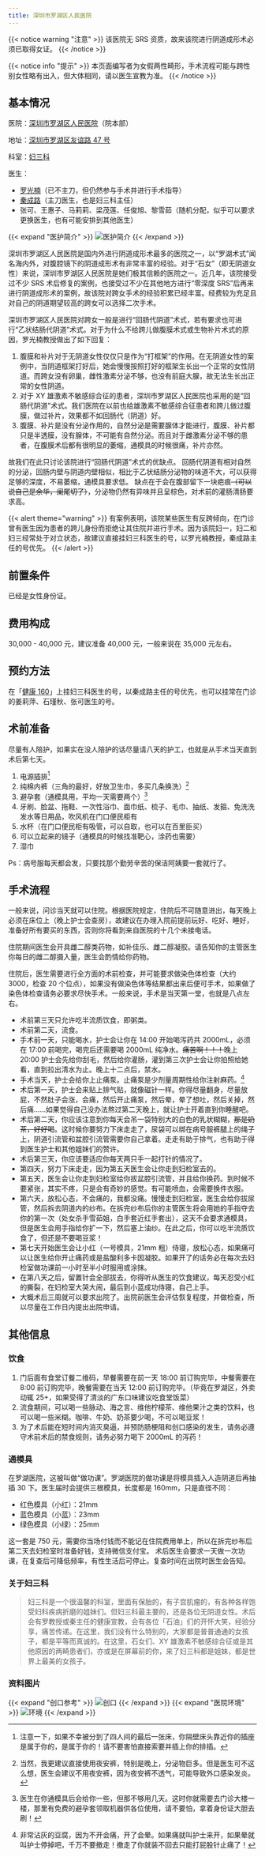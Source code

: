 ```yaml
---
title: 深圳市罗湖区人民医院
---
```


{{< notice warning "注意" >}}
该医院无 SRS 资质，故来该院进行阴道成形术必须已取得女证。
{{< /notice >}}
</p>
{{< notice info "提示" >}}
本页面编写者为女假两性畸形，手术流程可能与跨性别女性略有出入，但大体相同，请以医生宣教为准。
{{< /notice >}}

## 基本情况

医院：[深圳市罗湖区人民医院](https://www.szlhyy.com.cn)（院本部）

地址：[深圳市罗湖区友谊路 47 号](https://amap.com/place/B02F38IHAD)

科室：[妇三科](https://www.szlhyy.com.cn/ksjs/lcks/fsk.htm)

医生：
- [罗光楠](https://www.szlhyy.com.cn/info/1126/6882.htm)（已不主刀，但仍然参与手术并进行手术指导）
- [秦成路](https://www.szlhyy.com.cn/info/1352/9047.htm)（主刀医生，也是妇三科主任）
- 张可、王惠子、马莉莉、梁茂莲、任俊旭、黎雪茹（随机分配，似乎可以要求更换医生，也有可能安排到其他医生）

{{< expand "医护简介" >}}
![医护简介](staffs.jpg)
{{< /expand >}}
</p>

深圳市罗湖区人民医院是国内外进行阴道成形术最多的医院之一，以“罗湖术式”闻名海内外，对腹腔镜下的阴道成形术有非常丰富的经验。对于“石女”（即无阴道女性）来说，深圳市罗湖区人民医院是她们极其信赖的医院之一。近几年，该院接受过不少 SRS 术后修复的案例，也接受过不少在其他地方进行“零深度 SRS”后再来进行阴道成形术的案例，故该院对跨女手术的经验积累已经丰富。经费较为充足且对自己的阴道期望较高的跨女可以选择二次手术。

深圳市罗湖区人民医院对跨女一般是进行“回肠代阴道”术式，若有要求也可进行“乙状结肠代阴道”术式。对于为什么不给跨儿做腹膜术式或生物补片术式的原因，罗光楠教授做出了如下回复：

1. 腹膜和补片对于无阴道女性仅仅只是作为“打框架”的作用。在无阴道女性的案例中，当阴道框架打好后，她会慢慢按照打好的框架生长出一个正常的女性阴道。而跨女没有卵巢，雌性激素分泌不够，也没有前庭大腺，故无法生长出正常的女性阴道。
1. 对于 XY 雄激素不敏感综合征的患者，深圳市罗湖区人民医院也采用的是“回肠代阴道”术式。我们医院在以前也给雄激素不敏感综合征患者和跨儿做过腹膜，做过补片，效果都不如回肠代（阴道）好。
1. 腹膜、补片是没有分泌作用的，自然分泌是需要腺体才能进行，腹膜、补片都只是半透膜，没有腺体，不可能有自然分泌。而且对于雌激素分泌不够的患者，在腹膜术后都有很明显的萎缩，通模具的时候很痛，补片亦然。

故我们在此只讨论该院进行“回肠代阴道”术式的优缺点。
回肠代阴道有相对自然的分泌，回肠内壁与阴道内壁相似，相比于乙状结肠分泌物的味道不大，可以获得足够的深度，不易萎缩，通模具要求低。
缺点在于会在腹部留下一块疤痕<del>（可以说自己是余华，阑尾切了）</del>，分泌物仍然有异味并且呈棕色，对术前的灌肠清肠要求高。

{{< alert theme="warning" >}}
有案例表明，该院某些医生有反跨倾向，在门诊曾有医生因为患者的跨儿身份而拒绝让其住院并进行手术。因为该院妇一，妇二和妇三经常处于对立状态，故建议直接挂妇三科医生的号，以罗光楠教授，秦成路主任的号优先。
{{< /alert >}}

## 前置条件

已经是女性身份证。

## 费用构成

30,000 - 40,000 元，建议准备 40,000 元，一般来说在 35,000 元左右。

## 预约方法

在「[健康 160](https://www.91160.com)」上挂妇三科医生的号，以秦成路主任的号优先，也可以挂常在门诊的姜莉萍、石瑾秋、张可医生的号。

## 术前准备


尽量有人陪护，如果实在没人陪护的话尽量请八天的护工，也就是从手术当天直到术后第七天。

1. 电源插排[^1]
1. 纯棉内裤（三角的最好，好放卫生巾，多买几条换洗）[^2]
1. 避孕套（通模具用，平均一天需要两个）[^3]
1. 牙刷、脸盆、拖鞋、一次性浴巾、面巾纸、梳子、毛巾、抽纸、发箍、免洗洗发水等日用品，吹风机在门口便民柜有
1. 水杯（在门口便民柜有吸管，可以自取，也可以在百里臣买）
1. 可以立起来的镜子（通模具的时候找准靶心，涂药也需要）
1. 湿巾

Ps：病号服每天都会发，只要找那个勤劳辛苦的保洁阿姨要一套就行了。

## 手术流程

一般来说，问诊当天就可以住院。根据医院规定，住院后不可随意进出，每天晚上必须在床位上（晚上护士会查房），故建议在办理入院前提前玩好、吃好、睡好，准备好所有要买的东西，否则你将看到来自医院的十几个未接电话。

住院期间医生会开具雌二醇类药物，如补佳乐、雌二醇凝胶。请告知你的主管医生你每日的雌二醇摄入量，医生会酌情给你药物。

住院后，医生需要进行全方面的术前检查，并可能要求做染色体检查（大约 3000，检查 20 个位点），如果没有做染色体等结果都出来后便可手术，如果做了染色体检查请务必要求尽快手术。一般来说，手术是当天第一堂，也就是八点左右。

- 术前第三天只允许吃半流质饮食，即粥类。
- 术前第二天，流食。
- 手术前一天，只能喝水，护士会让你在 14:00 开始喝泻药共 2000mL，必须在 17:00 前喝完，喝完后还需要喝 2000mL 纯净水。<del>痛苦啊！！！</del>晚上 20:00 护士会先给你刮毛，然后给你灌肠，灌到第三次护士会让你拍照给她看，直到拉出清水为止。晚上十二点后，禁水。
- 手术当天，护士会给你上止痛泵。止痛泵是少剂量周期性给你注射麻药。[^t]
- 术后第一天，护士会来贴上排气贴，就像磁针一样。你得尽量翻身，尽量放屁，不然肚子会涨，会痛，然后开止痛泵，然后晕，晕了想吐，然后关掉，然后痛……如果觉得自己没办法熬过第二天晚上，就让护士开着直到你睡醒吧。
- 术后第二天，你应该注意到你每天会吊一袋特别大的白色的乳状糊糊，~~那是奶茶，好好喝~~。这时候你要努力下床走走了，尿袋可以绑在病号服裤腿上的绳子上，阴道引流管和盆腔引流管需要你自己拿着。走走有助于排气，也有助于得到医生护士和其他姐妹们的赞许。
- 术后第三天，你应该要适应你每天两只手一起打针的情况了。
- 第四天，努力下床走走，因为第五天医生会让你走到妇检室去的。
- 第五天，医生会让你走到妇检室给你拔盆腔引流管，并且给你换药。到时候不要紧张，其实不疼，只是会有奇妙的感觉。有可能喷血，会需要换件衣服。
- 第六天，放松心态，不会痛的，我都没痛。慢慢走到妇检室，医生会给你拔尿管，然后拆去阴道内的纱布。在拆完纱布后你的主管医生将会用她的手指夺去你的第一次（处女杀手雪茹姐，白手套近红手套出），这天不会要求通模具，但是医生会用手指给你扩一下，然后塞上油纱。在此之后，你可以吃半流质饮食了，但还是不要喝豆浆！
- 第七天开始医生会让小红（一号模具，21mm 粗）侍寝，放松心态，如果痛可以让医生给你开止痛药或是盐酸利多卡因凝胶。如果开了的话务必在每次去妇检室做功课前一小时至半小时服用或涂抹。
- 在第八天之后，留置针会全部拔去，你得听从医生的饮食建议，每天忍受小红的撕裂，在妇检室大哭大闹，最后到小蓝成功侍寝，自己上手。
- 大概术后三周就可以要求出院了。出院前医生会评估恢复程度，并做检查，所以尽量在工作日内提出出院申请。

## 其他信息
### 饮食

1. 门后面有食堂订餐二维码，早餐需要在前一天 18:00 前订购完毕，中餐需要在 8:00 前订购完毕，晚餐需要在当天 12:00 前订购完毕。（毕竟在罗湖区，外卖动辄 25+，如果受得了清淡的广东口味建议吃食堂饭菜）
1. 流食期间，可以喝一些脉动、海之言、维他柠檬茶、维他果汁之类的饮料，也可以喝一些米糊。咖啡、牛奶、奶茶要少喝，不可以喝豆浆！
1. 为了术后能在短时间内消灭臭逼，并预防肠梗阻和创口感染的发生，请务必遵守术前术后的禁食规则，请务必努力喝下 2000mL 的泻药！

### 通模具

在罗湖医院，这被叫做“做功课”。罗湖医院的做功课是将模具插入人造阴道后再抽插 30 下。医生届时会提供三根模具，长度都是 160mm，只是直径不同：

- 红色模具（小红）：21mm
- 蓝色模具（小蓝）：23mm
- 绿色模具（小绿）：25mm

这一套是 750 元，需要你当场付钱而不能记在住院费用单上，所以在拆完纱布后第二天去妇检室时准备好钱，支持微信支付宝。
术后医生会要求一天做一次功课，在复查后可降低频率，有性生活后可停止。复查时间在出院时医生会告知。

### 关于妇三科

> 妇三科是一个很温馨的科室，里面有保胎的，有子宫肌瘤的，有各种各样饱受妇科疾病折磨的姐妹们。但妇三科最主要的，还是各位无阴道女性。术后会有罗教授或秦主任的健康宣教，会有各位「石油」们的开怀大笑，经验分享，痛苦传递。在这里，我们没有什么特别的，大家都是普普通通的女孩子，都是平等而真诚的。在这里，石女们、XY 雄激素不敏感综合征或是其他原因的两畸患者们，亦或是在屏幕前的你，来了妇三科都是姐妹，都是世界上最美的女孩子。

### 资料图片

{{< expand "创口参考" >}}
![创口](wound.jpg)
{{< /expand >}}
{{< expand "医院环境" >}}
![环境](condition.jpg)
{{< /expand >}}

[^1]: 注意一下，如果不幸被分到了四人间的最后一张床，你隔壁床头靠近你的插座是属于你的，是属于你的！请不要害怕直接索要并插上你的排插。
[^2]: 当然，我更建议直接使用夜安裤，特别是晚上，分泌物巨多。但是医生可不这么想，医生会建议不用夜安裤，因为夜安裤不透气，可能导致外口感染发炎。
[^3]: 医生在你通模具后会给你一些，但那不够用几天。这时你就需要去门诊大楼一楼，那里有免费的避孕套领取机器供各位使用，请不要怕，拿着身份证大胆去刷！
[^t]: 非常沾灰的豆腐，因为不开会痛，开了会晕。如果痛就叫护士来开，如果晕就叫护士停掉吧，千万不要撤走！撤走了你就装不回去只能打屁股针止痛了！
